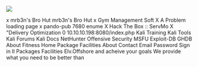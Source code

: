 ![](Maszyny/Windows/Buff/Pasted%20image%2020210823232038.png)

х
mrb3n's Bro Hut
mrb3n's Bro Hut
х
Gym Management Soft X
A Problem loading page
х
pando-pub 7680 enume X
Hack The Box :: ServMo X
"Delivery Optimization
0 10.10.10.198:8080/index.php
Kali Training Kali Tools
Kali Forums
Kali Docs
NetHunter Offensive Security MSFU
Exploit-DB
GHDB
About Fitness
Home
Package
Facilities
About
Contact
Email
Password
Sign in
II
Packages
Facilities
Elv.Offshore and acheive your goals
We provide what you need to be better than
